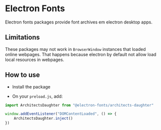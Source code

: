 # Electron Fonts

Electron fonts packages provide font archives em electron desktop apps.

## Limitations

These packages may not work in `BrowserWindow` instances that loaded online webpages. That happens because electron by default not allow load local resources in webpages.

## How to use

* Install the package

* On your `preload.js`, add:

```ts
import ArchitectsDaughter from "@electron-fonts/architects-daughter"

window.addEventListener("DOMContentLoaded", () => {
    ArchitectsDaughter.inject()
})
```